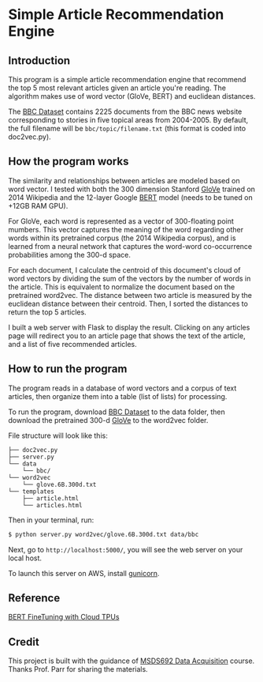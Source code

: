 # Simple Article Recommendation Engine


## Introduction

This program is a simple article recommendation engine that recommend the top 5 most relevant articles given an article you're reading. The algorithm makes use of word vector (GloVe, BERT) and euclidean distances. 

The [BBC Dataset](http://mlg.ucd.ie/datasets/bbc.html) contains 2225 documents from the BBC news website corresponding to stories in five topical areas from 2004-2005. By default, the full filename will be `bbc/topic/filename.txt` (this format is coded into doc2vec.py). 


## How the program works

The similarity and relationships between articles are modeled based on word vector. I tested with both the 300 dimension Stanford [GloVe](https://nlp.stanford.edu/projects/glove/) trained on 2014 Wikipedia and the 12-layer Google [BERT](https://github.com/google-research/bert) model (needs to be tuned on +12GB RAM GPU). 

For GloVe, each word is represented as a vector of 300-floating point mumbers. This vector captures the meaning of the word regarding other words within its pretrained corpus (the 2014 Wikipedia corpus), and is learned from a neural network that captures the word-word co-occurrence probabilities among the 300-d space. 

For each document, I calculate the centroid of this document's cloud of word vectors by dividing the sum of the vectors by the number of words in the article. This is equivalent to normalize the document based on the pretrained word2vec. The distance between two article is measured by the euclidean distance between their centroid. Then, I sorted the distances to return the top 5 articles.  

I built a web server with Flask to display the result. Clicking on any articles page will redirect you to an article page that shows the text of the article, and a list of five recommended articles. 


## How to run the program 

The program reads in a database of word vectors and a corpus of text articles, then organize them into a table (list of lists) for processing.

To run the program, download [BBC Dataset](http://mlg.ucd.ie/datasets/bbc.html) to the data folder, then download the pretrained 300-d [GloVe](https://nlp.stanford.edu/projects/glove/) to the word2vec folder. 

File structure will look like this: 
```
├── doc2vec.py
├── server.py
└── data
    └── bbc/
└── word2vec
    └── glove.6B.300d.txt
└── templates
    ├── article.html
    └── articles.html
```

Then in your terminal, run: 

```bash
$ python server.py word2vec/glove.6B.300d.txt data/bbc
```

Next, go to `http://localhost:5000/`, you will see the web server on your local host. 

To launch this server on AWS, install [gunicorn](https://gunicorn.org/).  


## Reference

[BERT FineTuning with Cloud TPUs](https://colab.research.google.com/github/tensorflow/tpu/blob/master/tools/colab/bert_finetuning_with_cloud_tpus.ipynb)


## Credit 

This project is built with the guidance of [MSDS692 Data Acquisition](https://github.com/parrt/msds692) course. Thanks Prof. Parr for sharing the materials. 
